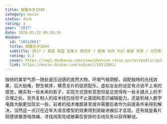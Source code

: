 ```yaml
---
title: 银翼杀手2049
category: movie
status: done
rating: 3
year: "2017"
date: 2024-01-22 09:28:16
douban:
  id: "10512661"
  title: 银翼杀手2049
  subtitle: 2017 / 美国 英国 加拿大 西班牙 / 剧情 动作 科幻 悬疑 惊悚 / 丹尼斯·维伦纽瓦 / 瑞恩·高斯林 哈里森·福特
  rating: 8.3
  cover: https://img1.doubanio.com/view/photo/m_ratio_poster/public/p2501864539.jpg
  link: https://movie.douban.com/subject/10512661/
---
```


独特的美学气质—随处是压迫感的庞然大物，环境气候阴郁，调配独特的光线效果，后大劫难，野生秩序，横贯全片的低昂配乐。虚拟女友的设定有点说不上来的感觉，确实有一些未来的影子，实现方式很有意思但是总觉得有一些关键点上的不合理之处。另外复制人的技术线包括但不止基因和意识编辑能力，还是机械人数字电路大脑更加现实一些，前者的技术难题甚至或许需要后者作为前提条件来得到解决，当然这一点只在近年大语言模型的效果得到突破进展后才显现。还有就是看片观感很像游戏改编，寻找线索完成被幕后安排的主线任务以获得解谜。